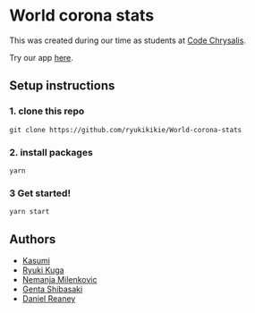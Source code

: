 # World corona stats
This was created during our time as students at [Code Chrysalis](https://www.codechrysalis.io/).

Try our app [here](https://world-corona-stats.herokuapp.com).

## Setup instructions

### 1. clone this repo
```git clone https://github.com/ryukikikie/World-corona-stats```

### 2. install packages
```yarn```

### 3 Get started!
```yarn start```

## Authors
- [Kasumi](https://github.com/Kasumy1215)
- [Ryuki Kuga](https://github.com/ryukikikie)
- [Nemanja Milenkovic](https://github.com/NemanjaMilenkovic)
- [Genta Shibasaki](https://github.com/GentaShibasaki)
- [Daniel Reaney](https://github.com/djrcoder)
